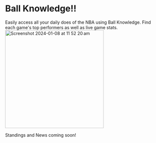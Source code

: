 # Ball Knowledge!!

Easily access all your daily does of the NBA using Ball Knowledge. Find each game's top performers as well as live game stats.
<img width="318" alt="Screenshot 2024-01-08 at 11 52 20 am" src="https://github.com/lachlonf/BallKnowledge/assets/154117422/d687a6c1-d799-4f08-ae48-ecf965ef6ed7">


Standings and News coming soon!

